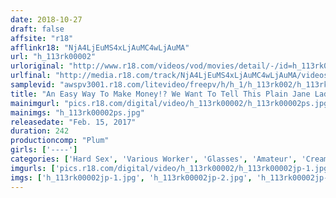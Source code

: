 ```yaml
---
date: 2018-10-27
draft: false
affsite: "r18"
afflinkr18: "NjA4LjEuMS4xLjAuMC4wLjAuMA"
url: "h_113rk00002"
urloriginal: "http://www.r18.com/videos/vod/movies/detail/-/id=h_113rk00002"
urlfinal: "http://media.r18.com/track/NjA4LjEuMS4xLjAuMC4wLjAuMA/videos/vod/movies/detail/-/id=h_113rk00002"
samplevid: "awspv3001.r18.com/litevideo/freepv/h/h_1/h_113rk002/h_113rk002_dmb_w.mp4"
title: "An Easy Way To Make Money!? We Want To Tell This Plain Jane Lady Who Was Lured To An Interview By The Prospect Of A 50,000 Yen An Hour Job, 'You're An Idiot!' Chapter Two"
mainimgurl: "pics.r18.com/digital/video/h_113rk00002/h_113rk00002ps.jpg"
mainimgs: "h_113rk00002ps.jpg"
releasedate: "Feb. 15, 2017"
duration: 242
productioncomp: "Plum"
girls: ['----']
categories: ['Hard Sex', 'Various Worker', 'Glasses', 'Amateur', 'Creampie', 'Huge Dick - Large Dick', 'Compilation', 'Over 4 Hours']
imgurls: ['pics.r18.com/digital/video/h_113rk00002/h_113rk00002jp-1.jpg', 'pics.r18.com/digital/video/h_113rk00002/h_113rk00002jp-2.jpg', 'pics.r18.com/digital/video/h_113rk00002/h_113rk00002jp-3.jpg', 'pics.r18.com/digital/video/h_113rk00002/h_113rk00002jp-4.jpg', 'pics.r18.com/digital/video/h_113rk00002/h_113rk00002jp-5.jpg', 'pics.r18.com/digital/video/h_113rk00002/h_113rk00002jp-6.jpg', 'pics.r18.com/digital/video/h_113rk00002/h_113rk00002jp-7.jpg', 'pics.r18.com/digital/video/h_113rk00002/h_113rk00002jp-8.jpg', 'pics.r18.com/digital/video/h_113rk00002/h_113rk00002jp-9.jpg', 'pics.r18.com/digital/video/h_113rk00002/h_113rk00002jp-10.jpg', 'pics.r18.com/digital/video/h_113rk00002/h_113rk00002jp-11.jpg', 'pics.r18.com/digital/video/h_113rk00002/h_113rk00002jp-12.jpg', 'pics.r18.com/digital/video/h_113rk00002/h_113rk00002jp-13.jpg', 'pics.r18.com/digital/video/h_113rk00002/h_113rk00002jp-14.jpg', 'pics.r18.com/digital/video/h_113rk00002/h_113rk00002jp-15.jpg', 'pics.r18.com/digital/video/h_113rk00002/h_113rk00002jp-16.jpg', 'pics.r18.com/digital/video/h_113rk00002/h_113rk00002jp-17.jpg', 'pics.r18.com/digital/video/h_113rk00002/h_113rk00002jp-18.jpg', 'pics.r18.com/digital/video/h_113rk00002/h_113rk00002jp-19.jpg', 'pics.r18.com/digital/video/h_113rk00002/h_113rk00002jp-20.jpg']
imgs: ['h_113rk00002jp-1.jpg', 'h_113rk00002jp-2.jpg', 'h_113rk00002jp-3.jpg', 'h_113rk00002jp-4.jpg', 'h_113rk00002jp-5.jpg', 'h_113rk00002jp-6.jpg', 'h_113rk00002jp-7.jpg', 'h_113rk00002jp-8.jpg', 'h_113rk00002jp-9.jpg', 'h_113rk00002jp-10.jpg', 'h_113rk00002jp-11.jpg', 'h_113rk00002jp-12.jpg', 'h_113rk00002jp-13.jpg', 'h_113rk00002jp-14.jpg', 'h_113rk00002jp-15.jpg', 'h_113rk00002jp-16.jpg', 'h_113rk00002jp-17.jpg', 'h_113rk00002jp-18.jpg', 'h_113rk00002jp-19.jpg', 'h_113rk00002jp-20.jpg']
---
```


